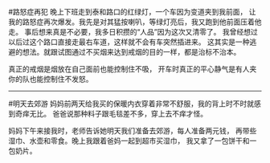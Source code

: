 #路怒症再犯
晚上下班走到泰和路口的红绿灯，一个车因为变道夹到我前面，
让我的路怒症再次爆发。我先是对其猛按喇叭，等绿灯亮后，我又跑到他前面压着他走。
事后想来真是不必要，我多日积攒的“人品”因为这次又清零了。
我曾经想过以后过这个路口直接走最右车道，这样就不会有车突然插进来。
这其实是一种逃避的想法。就跟试图通过不买烟来达到戒烟的目的一样，都是治标不治本。

真正的戒烟是烟放在自己面前也能控制住不吸，
开车时真正的平心静气是有人夹你的队也能控制住不发怒。

----

#明天去郊游
妈妈前两天给我买的保暖内衣穿着非常不舒服，我的背上时不时就感到奇痒无比。
爸爸说那种料子跟毛毯差不多，穿上去不痒才怪。

妈妈下午来接我时，老师告诉她明天我们准备去郊游，每人准备两元钱，
再带些湿巾、水壶和零食。晚上我跟着爸妈一起到超市买湿巾，
我又拿了一包饼干和一包奶片。
